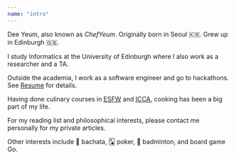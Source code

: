 ```yaml
---
name: "intro"
---
```


Dee Yeum, also known as *ChefYeum*. Originally born in Seoul 🇰🇷. Grew up in Edinburgh 🇬🇧.

I study Informatics at the University of Edinburgh where I also work as a researcher and a TA.

Outside the academia, I work as a software engineer and go to hackathons. See [Resume](https://chefyeum.github.io/resume) for details.

Having done culinary courses in [ESFW](https://www.esfw.com/) and [ICCA](https://iccadubai.ae/), cooking has been a big part of my life.

For my reading list and philosophical interests, please contact me personally for my private articles.

Other interests include 💃 bachata, 🂡 poker, 🏸 badminton, and board game Go.